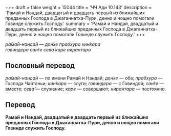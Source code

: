 +++
draft = false
weight = 15044
title = 'ЧЧ Ади 10.143'
description = 'Рамай и Нандай, двадцатый и двадцать первый из ближайших преданных Господа в Джаганнатха-Пури, денно и нощно помогали Говинде служить Господу.'
summary = 'Рамай и Нандай, двадцатый и двадцать первый из ближайших преданных Господа в Джаганнатха-Пури, денно и нощно помогали Говинде служить Господу.'
+++

_ра̄ма̄и-нанда̄и — дон̇хе прабхура кин̇кара  
говиндера сан̇ге сева̄ каре нирантара_

## Пословный перевод

_ра̄ма̄и_\-_нанда̄и_ — по имени Рамай и Нандай; _дон̇хе_ — оба; _прабхура_ — Господа Чайтаньи; _кин̇кара_ — слуги; _говиндера_ — с Говиндой; _сан̇ге_ — вместе; _сева̄_ — служение; _каре_ — совершают; _нирантара_ — постоянно.

## Перевод

**Рамай и Нандай, двадцатый и двадцать первый из ближайших преданных Господа в Джаганнатха-Пури, денно и нощно помогали Говинде служить Господу.**
